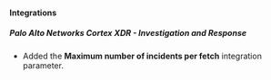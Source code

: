 
#### Integrations
##### Palo Alto Networks Cortex XDR - Investigation and Response
- Added the **Maximum number of incidents per fetch** integration parameter.
